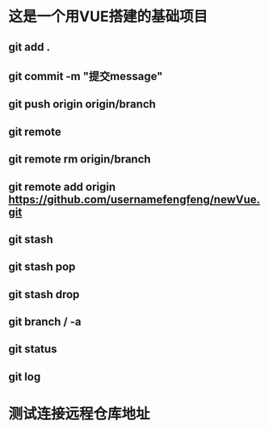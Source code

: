 # 这是一个用VUE搭建的基础项目
  ## git add .
  ## git commit -m "提交message"
  ## git push origin origin/branch
  ## git remote
  ## git remote rm origin/branch
  ## git remote add origin https://github.com/usernamefengfeng/newVue.git
  ## git stash
  ## git stash pop
  ## git stash drop
  ## git branch / -a
  ## git status
  ## git log
# 测试连接远程仓库地址